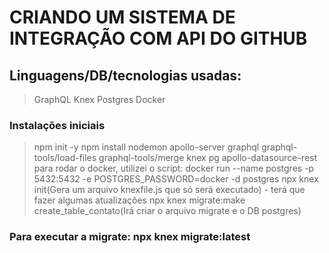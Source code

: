 # CRIANDO UM SISTEMA DE INTEGRAÇÃO COM API DO GITHUB

## Linguagens/DB/tecnologias usadas:
> GraphQL
> Knex
> Postgres
> Docker

### Instalações iniciais 
> npm init -y
> npm install nodemon apollo-server graphql graphql-tools/load-files graphql-tools/merge knex pg apollo-datasource-rest
> para rodar o docker, utilizei o script: docker run --name postgres -p 5432:5432 -e POSTGRES_PASSWORD=docker -d postgres
> npx knex init(Gera um arquivo knexfile.js que só será executado) - terá que fazer algumas atualizações
> npx knex migrate:make create_table_contato(Irá criar o arquivo migrate e o DB postgres)

### Para executar a migrate: npx knex migrate:latest